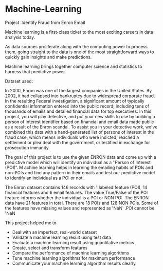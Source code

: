 # Machine-Learning
Project :Identify Fraud from Enron Email

Machine learning is a first-class ticket to the most exciting careers in data analysis today.

As data sources proliferate along with the computing power to process them, going straight to the data is one of the most straightforward ways to quickly gain insights and make predictions.

Machine learning brings together computer science and statistics to harness that predictive power.

Dataset used:

In 2000, Enron was one of the largest companies in the United States. By 2002, it had collapsed into bankruptcy due to widespread corporate fraud. In the resulting Federal investigation, a significant amount of typically confidential information entered into the public record, including tens of thousands of emails and detailed financial data for top executives. In this project, you will play detective, and put your new skills to use by building a person of interest identifier based on financial and email data made public as a result of the Enron scandal. To assist you in your detective work, we've combined this data with a hand-generated list of persons of interest in the fraud case, which means individuals who were indicted, reached a settlement or plea deal with the government, or testified in exchange for prosecution immunity.

The goal of this project is to use the given ENRON data and come up with a predictive model which will identify an individual as a "Person of Interest (POI)”. M  achine learning helps in learning the emailing habits of POIs and non-POIs and find any pattern in their emails and test our predictive model  to identify an individual as a POI or not.

The Enron dataset contains 146 records with 1 labeled feature (POI), 14 financial features and 6 email features. The value True/False of the POI feature informs whether the individual is a POI or NON POI.
The ENRON data have 21 features in total. There are 18 POIs and 128 NON POIs. Some of the features have missing values and represented as 'NaN' .POI cannot be 'NaN


This project helped me to 
- Deal with an imperfect, real-world dataset
- Validate a machine learning result using test data
- Evaluate a machine learning result using quantitative metrics
- Create, select and transform features
- Compare the performance of machine learning algorithms
- Tune machine learning algorithms for maximum performance
- Communicate your machine learning algorithm results clearly
